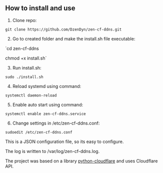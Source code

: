 ## How to install and use

1. Clone repo:

`git clone https://github.com/DzenDyn/zen-cf-ddns.git`

2. Go to created folder and make the install.sh file executable:

`cd zen-cf-ddns

chmod +x install.sh`

3. Run install.sh:

`sudo ./install.sh`

4. Reload systemd using command: 

`systemctl daemon-reload`

5. Enable auto start using command:

`systemctl enable zen-cf-ddns.service`

6. Change settings in /etc/zen-cf-ddns.conf:

`
sudoedit /etc/zen-cf-ddns.conf
`

This is a JSON configuration file, so its easy to configure.

The log is written to /var/log/zen-cf-ddns.log.

The project was based on a library [python-cloudflare](https://github.com/cloudflare/python-cloudflare "python-cloudflare") and uses Cloudflare API.
